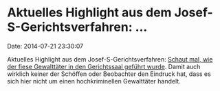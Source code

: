 Aktuelles Highlight aus dem Josef-S-Gerichtsverfahren: \...
===========================================================

Date: 2014-07-21 23:30:07

Aktuelles Highlight aus dem Josef-S-Gerichtsverfahren: [Schaut mal, wie
der fiese Gewalttäter in den Gerichtssaal geführt
wurde](https://twitter.com/florianklenk/status/491204593087684608).
Damit auch wirklich keiner der Schöffen oder Beobachter den Eindruck
hat, dass es sich hier nicht um einen hochkriminellen Gewalttäter
handelt.

